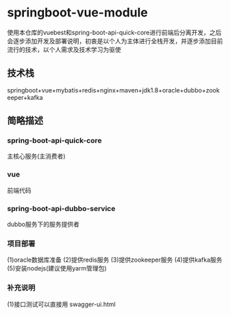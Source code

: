 # springboot-vue-module
使用本仓库的vuebest和spring-boot-api-quick-core进行前端后分离开发，之后会逐步添加开发及部署说明，初衷是以个人为主体进行全栈开发，并逐步添加目前流行的技术，以个人需求及技术学习为驱使


## 技术栈
 springboot+vue+mybatis+redis+nginx+maven+jdk1.8+oracle+dubbo+zookeeper+kafka


## 简略描述
 ### spring-boot-api-quick-core
 主核心服务(主消费者)

 ### vue
 前端代码


### spring-boot-api-dubbo-service
dubbo服务下的服务提供者


### 项目部署
(1)oracle数据库准备
(2)提供redis服务
(3)提供zookeeper服务
(4)提供kafka服务
(5)安装nodejs(建议使用yarm管理包)


### 补充说明
(1)接口测试可以直接用 swagger-ui.html